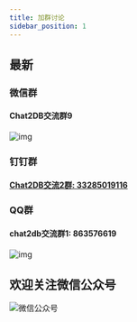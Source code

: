 ```yaml
---
title: 加群讨论
sidebar_position: 1
---
```

## 最新
### 微信群
#### Chat2DB交流群9
![img](https://alidocs.oss-cn-zhangjiakou.aliyuncs.com/res/WgZOZxxpB0gPnLX8/img/a7f4393c-cf83-4bb4-bbef-e4e6cc7545c8.png?x-oss-process=image/resize,w_300,m_lfit,limit_1)
### 钉钉群
#### [Chat2DB交流2群: 33285019116](https://qr.dingtalk.com/action/joingroup?code=v1,k1,c1Z99xDAWW0LoajvMwohGzcK7s7onp/spRpH4TAjihQ=&_dt_no_comment=1&origin=11)
### QQ群
#### chat2db交流群1: 863576619
![img](https://alidocs.oss-cn-zhangjiakou.aliyuncs.com/res/WgZOZxxpB0gPnLX8/img/a3ee1084-eab9-439a-a625-0aca79cfd00b.jpeg?x-oss-process=image/resize,w_300,m_lfit,limit_1)
## 欢迎关注微信公众号
![微信公众号](https://oss-chat2db.alibaba.com/static/wechat.webp?x-oss-process=image/resize,w_300)
